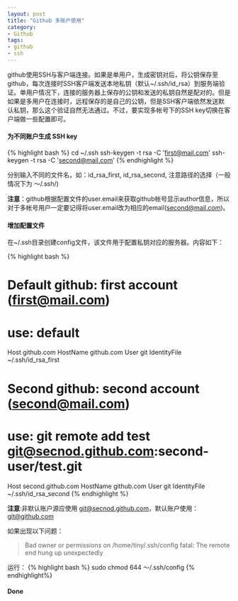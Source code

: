 ```yaml
---
layout: post
title: "Github 多账户使用"
category:
- Github
tags: 
- github
- ssh
---
```

github使用SSH与客户端连接。如果是单用户，生成密钥对后，将公钥保存至github，每次连接时SSH客户端发送本地私钥（默认~/.ssh/id_rsa）到服务端验证。单用户情况下，连接的服务器上保存的公钥和发送的私钥自然是配对的。但是如果是多用户在连接时，远程保存的是自己的公钥，但是SSH客户端依然发送默认私钥，那么这个验证自然无法通过。不过，要实现多帐号下的SSH key切换在客户端做一些配置即可。

#### 为不同账户生成 SSH key

{% highlight bash %}
cd ~/.ssh
ssh-keygen -t rsa -C 'first@mail.com'
ssh-keygen -t rsa -C 'second@mail.com'
{% endhighlight %}

分别输入不同的文件名，如：id_rsa_first, id_rsa_second, 注意路径的选择（一般情况下为 ～/.ssh/)

**注意**：github根据配置文件的user.email来获取github帐号显示author信息，所以对于多帐号用户一定要记得将user.email改为相应的email(second@mail.com)。

#### 增加配置文件
在~/.ssh目录创建config文件，该文件用于配置私钥对应的服务器。内容如下：

{% highlight bash %}
# Default github: first account (first@mail.com)
# use: default
Host github.com
  HostName github.com
  User git
  IdentityFile ~/.ssh/id_rsa_first


# Second github: second account (second@mail.com)
# use: git remote add test git@secnod.github.com:second-user/test.git
Host second.github.com
  HostName github.com
  User git
  IdentityFile ~/.ssh/id_rsa_second
{% endhighlight %}

**注意**:非默认账户源应使用 git@secnod.github.com，默认账户使用：git@github.com

如果出现以下问题：

> Bad owner or permissions on /home/tiny/.ssh/config 
> fatal: The remote end hung up unexpectedly

运行：
{% highlight bash %}
sudo chmod 644 ～/.ssh/config 
{% endhighlight%}



#### Done

